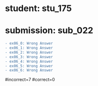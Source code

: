# student: stu_175
# submission: sub_022

```diff
- ex06_0: Wrong Answer
- ex06_1: Wrong Answer
- ex06_2: Wrong Answer
- ex06_3: Wrong Answer
- ex06_4: Wrong Answer
- ex06_5: Wrong Answer
- ex06_6: Wrong Answer
```
#incorrect=7
#correct=0

